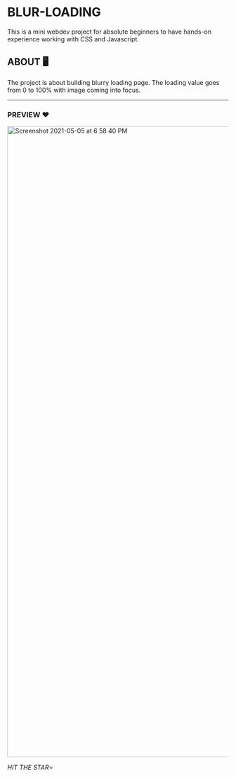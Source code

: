 # BLUR-LOADING
This is a mini webdev project for absolute beginners to have hands-on experience working with CSS and Javascript.
 
 ## ABOUT 🖥️
 The project is about building blurry loading page. The loading value goes from 0 to 100% with image coming into focus.
 
  ---
  
  ### PREVIEW ❤️
 <img width="1438" alt="Screenshot 2021-05-05 at 6 58 40 PM" src="https://user-images.githubusercontent.com/63841527/117149882-40b25380-add5-11eb-9bf1-a87e1ccbd09d.png">

    
  *HIT THE STAR*⭐ 
 







   
